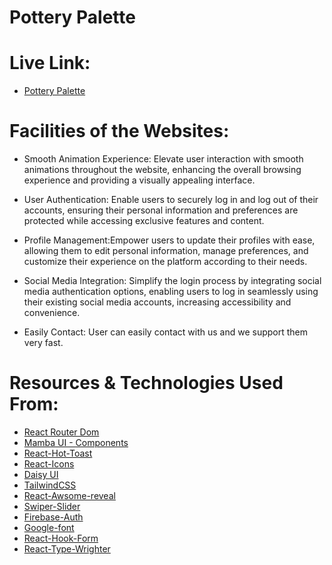 # Pottery Palette

# Live Link:

- [Pottery Palette](https://pallete-paradise.web.app/?)

# Facilities of the Websites:

- Smooth Animation Experience: Elevate user interaction with smooth animations throughout the website, enhancing the overall browsing experience and providing a visually appealing interface.

- User Authentication: Enable users to securely log in and log out of their accounts, ensuring their personal information and preferences are protected while accessing exclusive features and content.

- Profile Management:Empower users to update their profiles with ease, allowing them to edit personal information, manage preferences, and customize their experience on the platform according to their needs.

- Social Media Integration: Simplify the login process by integrating social media authentication options, enabling users to log in seamlessly using their existing social media accounts, increasing accessibility and convenience.
- Easily Contact: User can easily contact with us and we support them very fast.

# Resources & Technologies Used From:

- [React Router Dom](https://reactrouter.com/en/main)
- [Mamba UI - Components](https://mambaui.com/components)
- [React-Hot-Toast](https://react-hot-toast.com/)
- [React-Icons](https://react-icons.github.io/react-icons/)
- [Daisy UI](https://daisyui.com/)
- [TailwindCSS](https://tailwindcss.com/)
- [React-Awsome-reveal](https://www.npmjs.com/package/react-awesome-reveal)
- [Swiper-Slider](https://swiperjs.com/)
- [Firebase-Auth](https://firebase.com/)
- [Google-font](https://fonts.google.com/)
- [React-Hook-Form](https://react-hook-form.com/)
- [React-Type-Wrighter](https://www.npmjs.com/package/react-simple-typewriter)
